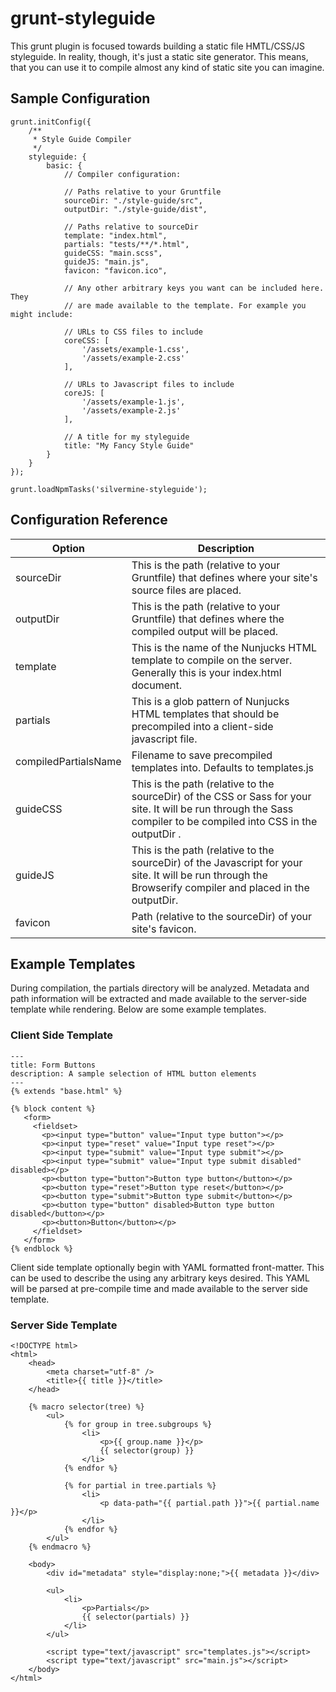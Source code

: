 # grunt-styleguide

This grunt plugin is focused towards building a static file HMTL/CSS/JS
styleguide. In reality, though, it's just a static site generator. This means,
that you can use it to compile almost any kind of static site you can imagine.

## Sample Configuration


    grunt.initConfig({
        /**
         * Style Guide Compiler
         */
        styleguide: {
            basic: {
                // Compiler configuration:

                // Paths relative to your Gruntfile
                sourceDir: "./style-guide/src",
                outputDir: "./style-guide/dist",

                // Paths relative to sourceDir
                template: "index.html",
                partials: "tests/**/*.html",
                guideCSS: "main.scss",
                guideJS: "main.js",
                favicon: "favicon.ico",

                // Any other arbitrary keys you want can be included here. They
                // are made available to the template. For example you might include:

                // URLs to CSS files to include
                coreCSS: [
                    '/assets/example-1.css',
                    '/assets/example-2.css'
                ],

                // URLs to Javascript files to include
                coreJS: [
                    '/assets/example-1.js',
                    '/assets/example-2.js'
                ],

                // A title for my styleguide
                title: "My Fancy Style Guide"
            }
        }
    });

    grunt.loadNpmTasks('silvermine-styleguide');

## Configuration Reference

| Option | Description |
| ------ | ----------- |
| sourceDir | This is the path (relative to your Gruntfile) that defines where your site's source files are placed. |
| outputDir | This is the path (relative to your Gruntfile) that defines where the compiled output will be placed. |
| template | This is the name of the Nunjucks HTML template to compile on the server. Generally this is your index.html document. |
| partials | This is a glob pattern of Nunjucks HTML templates that should be precompiled into a client-side javascript file. |
| compiledPartialsName | Filename to save precompiled templates into. Defaults to templates.js |
| guideCSS | This is the path (relative to the sourceDir) of the CSS or Sass for your site. It will be run through the Sass compiler to be compiled into CSS in the outputDir .|
| guideJS | This is the path (relative to the sourceDir) of the Javascript for your site. It will be run through the Browserify compiler and placed in the outputDir. |
| favicon | Path (relative to the sourceDir) of your site's favicon. |

## Example Templates

During compilation, the partials directory will be analyzed. Metadata and path
information will be extracted and made available to the server-side template
while rendering. Below are some example templates.

### Client Side Template

    ---
    title: Form Buttons
    description: A sample selection of HTML button elements
    ---
    {% extends "base.html" %}

    {% block content %}
       <form>
         <fieldset>
           <p><input type="button" value="Input type button"></p>
           <p><input type="reset" value="Input type reset"></p>
           <p><input type="submit" value="Input type submit"></p>
           <p><input type="submit" value="Input type submit disabled" disabled></p>
           <p><button type="button">Button type button</button></p>
           <p><button type="reset">Button type reset</button></p>
           <p><button type="submit">Button type submit</button></p>
           <p><button type="button" disabled>Button type button disabled</button></p>
           <p><button>Button</button></p>
         </fieldset>
       </form>
    {% endblock %}

Client side template optionally begin with YAML formatted front-matter. This can
be used to describe the using any arbitrary keys desired. This YAML will be parsed
at pre-compile time and made available to the server side template.

### Server Side Template

    <!DOCTYPE html>
    <html>
        <head>
            <meta charset="utf-8" />
            <title>{{ title }}</title>
        </head>

        {% macro selector(tree) %}
            <ul>
                {% for group in tree.subgroups %}
                    <li>
                        <p>{{ group.name }}</p>
                        {{ selector(group) }}
                    </li>
                {% endfor %}

                {% for partial in tree.partials %}
                    <li>
                        <p data-path="{{ partial.path }}">{{ partial.name }}</p>
                    </li>
                {% endfor %}
            </ul>
        {% endmacro %}

        <body>
            <div id="metadata" style="display:none;">{{ metadata }}</div>

            <ul>
                <li>
                    <p>Partials</p>
                    {{ selector(partials) }}
                </li>
            </ul>

            <script type="text/javascript" src="templates.js"></script>
            <script type="text/javascript" src="main.js"></script>
        </body>
    </html>
